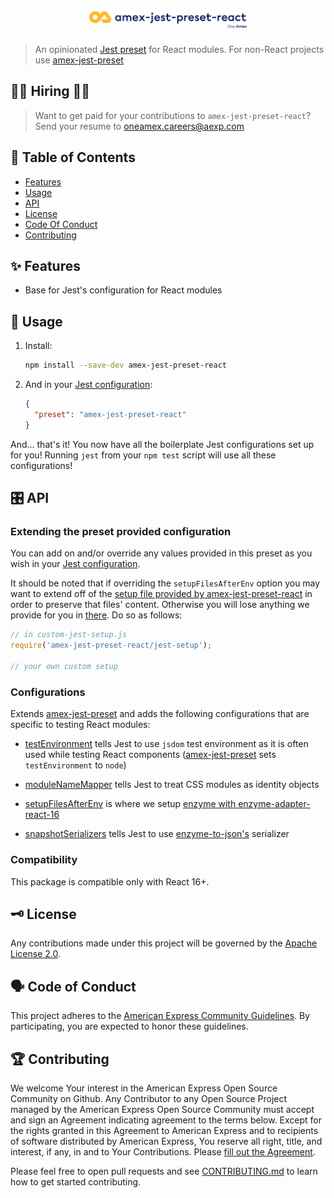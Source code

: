 <h1 align="center">
  <img src='https://github.com/americanexpress/amex-jest-preset-react/raw/master/amex-jest-preset-react.png' alt="amex-jest-preset-react - One Amex" width='50%'/>
</h1>

> An opinionated [Jest preset](http://facebook.github.io/jest/docs/en/configuration.html#preset-string) for React modules. For non-React projects use [amex-jest-preset](https://github.com/americanexpress/amex-jest-preset)

## 👩‍💻 Hiring 👨‍💻

> Want to get paid for your contributions to `amex-jest-preset-react`?
> Send your resume to oneamex.careers@aexp.com

## 📖 Table of Contents

* [Features](#-features)
* [Usage](#-usage)
* [API](#%EF%B8%8F-api)
* [License](#%EF%B8%8F-license)
* [Code Of Conduct](#%EF%B8%8F-code-of-conduct)
* [Contributing](#-contributing)


## ✨ Features

* Base for Jest's configuration for React modules

## 🤹‍ Usage

1. Install:

    ```bash
    npm install --save-dev amex-jest-preset-react
    ```

2. And in your [Jest configuration][]:

    ```json
    {
      "preset": "amex-jest-preset-react"
    }
   ```

And... that's it! You now have all the boilerplate Jest configurations set up for you! Running `jest` from your `npm test` script will use all these configurations!

## 🎛️ API

### Extending the preset provided configuration

You can add on and/or override any values provided in this preset as you wish in your [Jest configuration][].

It should be noted that if overriding the `setupFilesAfterEnv` option you may want to extend off of the [setup file provided by amex-jest-preset-react](./jest-setup.js) in order to preserve that files' content. Otherwise you will lose anything we provide for you in [there](./jest-setup.js). Do so as follows:

```javascript
// in custom-jest-setup.js
require('amex-jest-preset-react/jest-setup');

// your own custom setup
```

### Configurations

Extends [amex-jest-preset](https://github.com/americanexpress/amex-jest-preset) and adds the following configurations that are specific to testing React modules:

- [testEnvironment](https://jestjs.io/docs/en/configuration.html#testenvironment-string) tells Jest to use `jsdom` test environment as it is often used while testing React components ([amex-jest-preset](https://github.com/americanexpress/amex-jest-preset) sets `testEnvironment` to `node`)

- [moduleNameMapper](http://facebook.github.io/jest/docs/en/configuration.html#modulenamemapper-object-string-string) tells Jest to treat CSS modules as identity objects

- [setupFilesAfterEnv](https://jestjs.io/docs/en/configuration.html#setupfilesafterenv-array) is where we setup [enzyme with enzyme-adapter-react-16](http://airbnb.io/enzyme/docs/installation/react-16.html)

- [snapshotSerializers](http://facebook.github.io/jest/docs/en/configuration.html#snapshotserializers-array-string) tells Jest to use [enzyme-to-json's](https://github.com/adriantoine/enzyme-to-json) serializer

### Compatibility

This package is compatible only with React 16+.

## 🗝️ License

Any contributions made under this project will be governed by the [Apache License
2.0](./LICENSE.txt).

## 🗣️ Code of Conduct

This project adheres to the [American Express Community Guidelines](./CODE_OF_CONDUCT.md).
By participating, you are expected to honor these guidelines.

[Jest configuration]: http://facebook.github.io/jest/docs/en/configuration.html

## 🏆 Contributing

We welcome Your interest in the American Express Open Source Community on Github.
Any Contributor to any Open Source Project managed by the American Express Open
Source Community must accept and sign an Agreement indicating agreement to the
terms below. Except for the rights granted in this Agreement to American Express
and to recipients of software distributed by American Express, You reserve all
right, title, and interest, if any, in and to Your Contributions. Please [fill
out the Agreement](https://cla-assistant.io/americanexpress/).

Please feel free to open pull requests and see [CONTRIBUTING.md](./CONTRIBUTING.md) to learn how to get started contributing.
